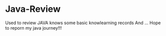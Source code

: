 # Java-Review
Used to review JAVA knows
some basic knowlearning records
And ...
Hope to reporn my java journey!!!
